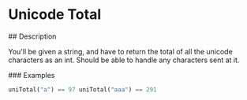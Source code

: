 # Unicode Total

## Description

You'll be given a string, and have to return the total of all the unicode characters as an int. Should be able to handle any characters sent at it.

### Examples

```python
uniTotal("a") == 97 uniTotal("aaa") == 291
```
